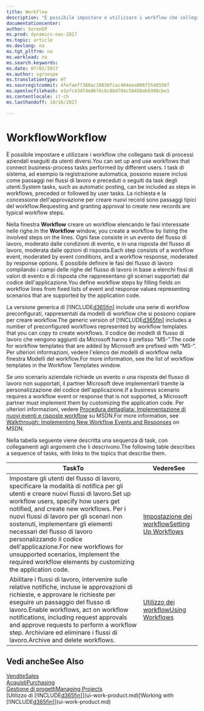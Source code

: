 ```yaml
---
title: Workflow
description: "È possibile impostare e utilizzare i workflow che collegano task di processi aziendali eseguiti da utenti diversi. I task di sistema, ad esempio la registrazione automatica, possono essere inclusi come passaggi nei flussi di lavoro e preceduti o seguiti da task degli utenti. La richiesta e la concessione dell'approvazione per creare nuovi record sono passaggi tipici del workflow."
documentationcenter: 
author: SorenGP
ms.prod: dynamics-nav-2017
ms.topic: article
ms.devlang: na
ms.tgt_pltfrm: na
ms.workload: na
ms.search.keywords: 
ms.date: 07/01/2017
ms.author: sgroespe
ms.translationtype: HT
ms.sourcegitcommit: 4fefaef7380ac10836fcac404eea006f55d8556f
ms.openlocfilehash: e1efc43df4e0676c8c8bd704c58458ab9398cbe1
ms.contentlocale: it-ch
ms.lasthandoff: 10/16/2017

---
```

# <a name="workflow"></a><span data-ttu-id="5d537-105">Workflow</span><span class="sxs-lookup"><span data-stu-id="5d537-105">Workflow</span></span>
<span data-ttu-id="5d537-106">È possibile impostare e utilizzare i workflow che collegano task di processi aziendali eseguiti da utenti diversi.</span><span class="sxs-lookup"><span data-stu-id="5d537-106">You can set up and use workflows that connect business-process tasks performed by different users.</span></span> <span data-ttu-id="5d537-107">I task di sistema, ad esempio la registrazione automatica, possono essere inclusi come passaggi nei flussi di lavoro e preceduti o seguiti da task degli utenti.</span><span class="sxs-lookup"><span data-stu-id="5d537-107">System tasks, such as automatic posting, can be included as steps in workflows, preceded or followed by user tasks.</span></span> <span data-ttu-id="5d537-108">La richiesta e la concessione dell'approvazione per creare nuovi record sono passaggi tipici del workflow.</span><span class="sxs-lookup"><span data-stu-id="5d537-108">Requesting and granting approval to create new records are typical workflow steps.</span></span>  

 <span data-ttu-id="5d537-109">Nella finestra **Workflow** creare un workflow elencando le fasi interessate nelle righe.</span><span class="sxs-lookup"><span data-stu-id="5d537-109">In the **Workflow** window, you create a workflow by listing the involved steps on the lines.</span></span> <span data-ttu-id="5d537-110">Ogni fase consiste in un evento del flusso di lavoro, moderato dalle condizioni di evento, e in una risposta del flusso di lavoro, moderata dalle opzioni di risposta.</span><span class="sxs-lookup"><span data-stu-id="5d537-110">Each step consists of a workflow event, moderated by event conditions, and a workflow response, moderated by response options.</span></span> <span data-ttu-id="5d537-111">È possibile definire le fasi del flusso di lavoro compilando i campi delle righe del flusso di lavoro in base a elenchi fissi di valori di evento e di risposta che rappresentano gli scenari supportati dal codice dell'applicazione.</span><span class="sxs-lookup"><span data-stu-id="5d537-111">You define workflow steps by filling fields on workflow lines from fixed lists of event and response values representing scenarios that are supported by the application code.</span></span>  

 <span data-ttu-id="5d537-112">La versione generica di [!INCLUDE[d365fin](includes/d365fin_md.md)] include una serie di workflow preconfigurati, rappresentati da modelli di workflow che si possono copiare per creare workflow.</span><span class="sxs-lookup"><span data-stu-id="5d537-112">The generic version of [!INCLUDE[d365fin](includes/d365fin_md.md)] includes a number of preconfigured workflows represented by workflow templates that you can copy to create workflows.</span></span> <span data-ttu-id="5d537-113">Il codice dei modelli di flusso di lavoro che vengono aggiunti da Microsoft hanno il prefisso "MS-".</span><span class="sxs-lookup"><span data-stu-id="5d537-113">The code for workflow templates that are added by Microsoft are prefixed with “MS-“.</span></span> <span data-ttu-id="5d537-114">Per ulteriori informazioni, vedere l'elenco dei modelli di workflow nella finestra Modelli del workflow.</span><span class="sxs-lookup"><span data-stu-id="5d537-114">For more information, see the list of workflow templates in the Workflow Templates window.</span></span>  

 <span data-ttu-id="5d537-115">Se uno scenario aziendale richiede un evento o una risposta del flusso di lavoro non supportati, il partner Microsoft deve implementarli tramite la personalizzazione del codice dell'applicazione.</span><span class="sxs-lookup"><span data-stu-id="5d537-115">If a business scenario requires a workflow event or response that is not supported, a Microsoft partner must implement them by customizing the application code.</span></span> <span data-ttu-id="5d537-116">Per ulteriori informazioni, vedere [Procedura dettagliata: Implementazione di nuovi eventi e risposte workflow](https://msdn.microsoft.com/en-us/library/mt574349.aspx) su MSDN.</span><span class="sxs-lookup"><span data-stu-id="5d537-116">For more information, see [Walkthrough: Implementing New Workflow Events and Responses](https://msdn.microsoft.com/en-us/library/mt574349.aspx) on MSDN.</span></span>  

 <span data-ttu-id="5d537-117">Nella tabella seguente viene descritta una sequenza di task, con collegamenti agli argomenti che li descrivono.</span><span class="sxs-lookup"><span data-stu-id="5d537-117">The following table describes a sequence of tasks, with links to the topics that describe them.</span></span>  

|<span data-ttu-id="5d537-118">**Task**</span><span class="sxs-lookup"><span data-stu-id="5d537-118">**To**</span></span>|<span data-ttu-id="5d537-119">**Vedere**</span><span class="sxs-lookup"><span data-stu-id="5d537-119">**See**</span></span>|  
|------------|-------------|  
|<span data-ttu-id="5d537-120">Impostare gli utenti del flusso di lavoro, specificare la modalità di notifica per gli utenti e creare nuovi flussi di lavoro.</span><span class="sxs-lookup"><span data-stu-id="5d537-120">Set up workflow users, specify how users get notified, and create new workflows.</span></span> <span data-ttu-id="5d537-121">Per i nuovi flussi di lavoro per gli scenari non sostenuti, implementare gli elementi necessari del flusso di lavoro personalizzando il codice dell'applicazione.</span><span class="sxs-lookup"><span data-stu-id="5d537-121">For new workflows for unsupported scenarios, implement the required workflow elements by customizing the application code.</span></span>|[<span data-ttu-id="5d537-122">Impostazione dei workflow</span><span class="sxs-lookup"><span data-stu-id="5d537-122">Setting Up Workflows</span></span>](across-set-up-workflows.md)|  
|<span data-ttu-id="5d537-123">Abilitare i flussi di lavoro, intervenire sulle relative notifiche, incluse le approvazioni di richieste, e approvare le richieste per eseguire un passaggio del flusso di lavoro.</span><span class="sxs-lookup"><span data-stu-id="5d537-123">Enable workflows, act on workflow notifications, including request approvals and approve requests to perform a workflow step.</span></span> <span data-ttu-id="5d537-124">Archiviare ed eliminare i flussi di lavoro.</span><span class="sxs-lookup"><span data-stu-id="5d537-124">Archive and delete workflows.</span></span>|[<span data-ttu-id="5d537-125">Utilizzo dei workflow</span><span class="sxs-lookup"><span data-stu-id="5d537-125">Using Workflows</span></span>](across-use-workflows.md)|  

## <a name="see-also"></a><span data-ttu-id="5d537-126">Vedi anche</span><span class="sxs-lookup"><span data-stu-id="5d537-126">See Also</span></span>  
[<span data-ttu-id="5d537-127">Vendite</span><span class="sxs-lookup"><span data-stu-id="5d537-127">Sales</span></span>](sales-manage-sales.md)  
[<span data-ttu-id="5d537-128">Acquisti</span><span class="sxs-lookup"><span data-stu-id="5d537-128">Purchasing</span></span>](purchasing-manage-purchasing.md)  
[<span data-ttu-id="5d537-129">Gestione di progetti</span><span class="sxs-lookup"><span data-stu-id="5d537-129">Managing Projects</span></span>](projects-manage-projects.md)  
<span data-ttu-id="5d537-130">[Utilizzo di [!INCLUDE[d365fin](includes/d365fin_md.md)]](ui-work-product.md)</span><span class="sxs-lookup"><span data-stu-id="5d537-130">[Working with [!INCLUDE[d365fin](includes/d365fin_md.md)]](ui-work-product.md)</span></span>

